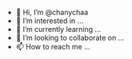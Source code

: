- 👋 Hi, I’m @chanychaa
- 👀 I’m interested in ...
- 🌱 I’m currently learning ...
- 💞️ I’m looking to collaborate on ...
- 📫 How to reach me ...

<!---
chanychaa/chanychaa is a ✨ special ✨ repository because its `README.md` (this file) appears on your GitHub profile.
You can click the Preview link to take a look at your changes.
--->

